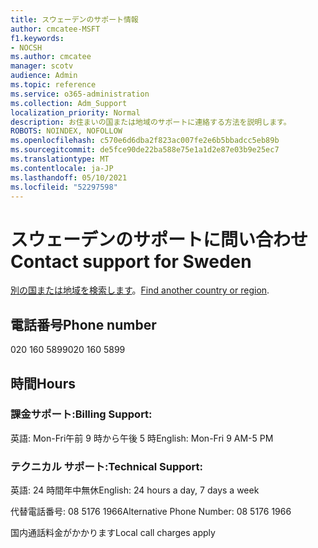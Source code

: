 ```yaml
---
title: スウェーデンのサポート情報
author: cmcatee-MSFT
f1.keywords:
- NOCSH
ms.author: cmcatee
manager: scotv
audience: Admin
ms.topic: reference
ms.service: o365-administration
ms.collection: Adm_Support
localization_priority: Normal
description: お住まいの国または地域のサポートに連絡する方法を説明します。
ROBOTS: NOINDEX, NOFOLLOW
ms.openlocfilehash: c570e6d6dba2f823ac007fe2e6b5bbadcc5eb89b
ms.sourcegitcommit: de5fce90de22ba588e75e1a1d2e87e03b9e25ec7
ms.translationtype: MT
ms.contentlocale: ja-JP
ms.lasthandoff: 05/10/2021
ms.locfileid: "52297598"
---
```

# <a name="contact-support-for-sweden"></a><span data-ttu-id="17a38-103">スウェーデンのサポートに問い合わせ</span><span class="sxs-lookup"><span data-stu-id="17a38-103">Contact support for Sweden</span></span>

<span data-ttu-id="17a38-104">[別の国または地域を検索します](../../business-video/get-help-support.md)。</span><span class="sxs-lookup"><span data-stu-id="17a38-104">[Find another country or region](../../business-video/get-help-support.md).</span></span>

## <a name="phone-number"></a><span data-ttu-id="17a38-105">電話番号</span><span class="sxs-lookup"><span data-stu-id="17a38-105">Phone number</span></span>
<span data-ttu-id="17a38-106">020 160 5899</span><span class="sxs-lookup"><span data-stu-id="17a38-106">020 160 5899</span></span>

## <a name="hours"></a><span data-ttu-id="17a38-107">時間</span><span class="sxs-lookup"><span data-stu-id="17a38-107">Hours</span></span>
### <a name="billing-support"></a><span data-ttu-id="17a38-108">課金サポート:</span><span class="sxs-lookup"><span data-stu-id="17a38-108">Billing Support:</span></span>

<span data-ttu-id="17a38-109">英語: Mon-Fri午前 9 時から午後 5 時</span><span class="sxs-lookup"><span data-stu-id="17a38-109">English: Mon-Fri 9 AM-5 PM</span></span>

### <a name="technical-support"></a><span data-ttu-id="17a38-110">テクニカル サポート:</span><span class="sxs-lookup"><span data-stu-id="17a38-110">Technical Support:</span></span>

<span data-ttu-id="17a38-111">英語: 24 時間年中無休</span><span class="sxs-lookup"><span data-stu-id="17a38-111">English: 24 hours a day, 7 days a week</span></span>

<span data-ttu-id="17a38-112">代替電話番号: 08 5176 1966</span><span class="sxs-lookup"><span data-stu-id="17a38-112">Alternative Phone Number: 08 5176 1966</span></span>

<span data-ttu-id="17a38-113">国内通話料金がかかります</span><span class="sxs-lookup"><span data-stu-id="17a38-113">Local call charges apply</span></span>
